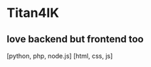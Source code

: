 <h1>Titan4IK</h1>
<h2>love backend but frontend too</h2>
<p>[python, php, node.js] [html, css, js]</p>
